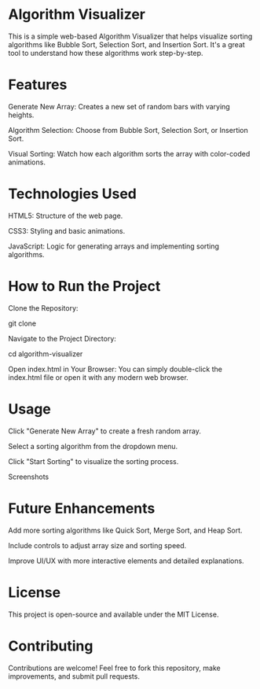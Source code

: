 # Algorithm Visualizer

This is a simple web-based Algorithm Visualizer that helps visualize sorting algorithms like Bubble Sort, Selection Sort, and Insertion Sort. It's a great tool to understand how these algorithms work step-by-step.

# Features

Generate New Array: Creates a new set of random bars with varying heights.

Algorithm Selection: Choose from Bubble Sort, Selection Sort, or Insertion Sort.

Visual Sorting: Watch how each algorithm sorts the array with color-coded animations.

# Technologies Used

HTML5: Structure of the web page.

CSS3: Styling and basic animations.

JavaScript: Logic for generating arrays and implementing sorting algorithms.

# How to Run the Project

Clone the Repository:

git clone <repository-link>

Navigate to the Project Directory:

cd algorithm-visualizer

Open index.html in Your Browser:
You can simply double-click the index.html file or open it with any modern web browser.

# Usage

Click "Generate New Array" to create a fresh random array.

Select a sorting algorithm from the dropdown menu.

Click "Start Sorting" to visualize the sorting process.

Screenshots



# Future Enhancements

Add more sorting algorithms like Quick Sort, Merge Sort, and Heap Sort.

Include controls to adjust array size and sorting speed.

Improve UI/UX with more interactive elements and detailed explanations.

# License

This project is open-source and available under the MIT License.

# Contributing

Contributions are welcome! Feel free to fork this repository, make improvements, and submit pull requests.
